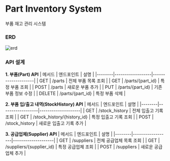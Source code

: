 # Part Inventory System
부품 재고 관리 시스템

### ERD
![erd](https://github.com/user-attachments/assets/644d1714-176d-4594-8347-c3a1987d2c78)


### API 설계
**1. 부품(Part) API**
| 메서드 | 엔드포인트 | 설명 |
|--------|------------------|--------------------|
| GET | /parts | 전체 부품 목록 조회 |
| GET | /parts/{part_id} | 특정 부품 조회 |
| POST | /parts | 새로운 부품 추가 |
| PUT | /parts/{part_id} | 기존 부품 정보 수정 |
| DELETE | /parts/{part_id} | 특정 부품 삭제 |

**2. 부품 입/출고 내역(StockHistory) API**
| 메서드 | 엔드포인트 | 설명 |
|--------|------------------|--------------------|
| GET | /stock_history | 전체 입출고 기록 조회 |
| GET | /stock_history/{history_id} | 특정 입출고 기록 조회 |
| POST | /stock_history | 새로운 입출고 기록 추가 |

**3. 공급업체(Supplier) API**
| 메서드 | 엔드포인트 | 설명 |
|--------|------------------|--------------------|
| GET | /suppliers | 전체 공급업체 목록 조회 |
| GET | /suppliers/{supplier_id} | 특정 공급업체 조회 |
| POST | /suppliers | 새로운 공급업체 추가 |

